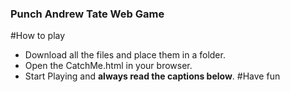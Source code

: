 ### Punch Andrew Tate Web Game

#How to play
 - Download all the files and place them in a folder.
 - Open the CatchMe.html in your browser.
 - Start Playing and **always read the captions below**.
#Have fun
